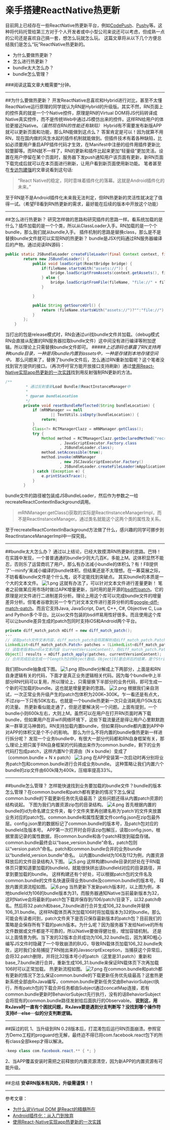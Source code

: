 # 亲手搭建ReactNative热更新

目前网上已经存在一些ReactNative热更新平台，例如[CodePush](https://microsoft.github.io/code-push/)、[Pushy](http://update.reactnative.cn/home)等。这种将代码托管给第三方对于个人开发者或中小型公司来说还可以考虑，但成熟一点的公司还是喜欢自己搞一套，想怎么玩就怎么玩。
这篇文章将从以下几个方便总结我们是怎么“玩”ReactNative热更新的。
+ 为什么要做热更新？
+ 怎么进行热更新？
+ bundle太大怎么办？
+ bundle怎么管理？


###阅读这篇文章大概需要*分钟。
- - -
##为什么要做热更新？
开发ReactNative总喜欢和Hybrid进行对比，甚至不太懂ReactNative运行原理的同学就认为RN是Hybrid的升级版。其实不然，RN页面上的控件真的就是一个个Native控件，原理是RN的Virtual DOM将JS代码转译成Native真实控件，而不是传统Web中通过JS模仿出来的控件。这样RN给用户的体验更接近Native。_（虽然现在RN的性能还有缺陷）_
Hybrid有不需要发布新版APP就可以更新页面和功能，那么RN能做到这点么？
答案肯定是可以！因为就算不用RN，现在国内做的风生水起的插件机制就能做到。但插件技术有着各种缺陷，比如必须要用户重启APP插件代码才生效，在Manifest中注册的组件用插件更新比较蹩脚等。而RN就不一样了，RN的更新和插件比起来更加“轻量级”更加灵活。设置在用户停留在某个页面时，服务器下发push通知用户该页面有更新，新RN页面下载完成后就可以在本页面进行刷新，让用户看到新页面使用新功能。
笔者甚至在[专访包建强](http://www.infoq.com/cn/news/2016/04/baojianqiang-interview)的文章说看到这句话:
> “React Native的稳定，同时意味着插件化的落幕。这就是Android插件化的未来。”

至于RN是不是Android插件化未来我无法判定，但RN热更新的灵活性就决定了值得一试。（希望FB看到RN热更新的需求，最好能在后续的版本中开放这个功能）
- - -

##怎么进行热更新？
研究怎样做的思路和研究插件的思路一样。看系统加载的是什么？插件加载的是一个个类，所以从ClassLoader入手。RN加载的是一个个bundle，那么我们就从bundle入手。
插件机制的思路是替换class，那么是不是替换bundle文件就可以实现RN的热更新？
bundle是JSX代码通过RN服务器编译后的产物。通过阅读RN源码：
```java
public static JSBundleLoader createFileLoader(final Context context, final String fileName) {
        return new JSBundleLoader() {
            public void loadScript(ReactBridge bridge) {
                if(fileName.startsWith("assets://")) {
                    bridge.loadScriptFromAssets(context.getAssets(), fileName.replaceFirst("assets://", ""));
                } else {
                    bridge.loadScriptFromFile(fileName, "file://" + fileName);
                }

            }

            public String getSourceUrl() {
                return (fileName.startsWith("assets://")?"":"file://") + fileName;
            }
        };
    }
```
当打出的包是release模式时，RN会通过uri找bundle文件并加载。（debug模式RN会直接从配置的RN服务器拉取bundle文件）这中间没有进行编译等附加逻辑。所以理论上只需替换bundle文件即可。
#####_上述源码也暴露了RN支持两种bundle目录，一种是将bundle内置到assets中，一种是存储到本地存储空间中。_
那么问题来了，替换了bundle文件后，怎么通过RN重新加载呢？这个笔者没找到官方提供的接口。（再次呼吁官方能开放接口支持刷新）通过[使用React-Native实现app热更新的一次实践](https://github.com/fengjundev/React-Native-Remote-Update)找到用反射强制RN更新的方法。
```java
/**
         * 通过反射重新Load Bundle到ReactInstanceManager中
         *
         * @param bundleLocation
         */
        private void resetBundleReflected(String bundleLocation) {
            if (mRNManager == null
                    || TextUtils.isEmpty(bundleLocation)) {
                return;
            }
            Class<?> RCTManagerClazz = mRNManager.getClass();
            try {
                Method method = RCTManagerClazz.getDeclaredMethod("recreateReactContextInBackground"
                        , JavaScriptExecutor.Factory.class
                        , JSBundleLoader.class);
                method.setAccessible(true);
                method.invoke(mRNManager
                        , new JSCJavaScriptExecutor.Factory()
                        , JSBundleLoader.createFileLoader(mApplicationCtx, bundleLocation));
            } catch (Exception e) {
                e.printStackTrace();
            }
        }
```
bundle文件的路径被包装成JSBundleLoader，然后作为参数之一给recreateReactContextInBackground调用。
> mRNManager.getClass()获取的实际是ReactInstanceManagerImpl，而不是ReactInstanceManager。通过类名就能这个这两个类的属性及关系。

至于recreateReactContextInBackground方法做了什么，感兴趣的同学可挪步到ReactInstanceManagerImpl中一探究竟。
- - -
##bundle太大怎么办？
通过以上结论，已经大致摸清RN热更新的思路。巴特！在实践中发现，一个普普通通的bundle少则大几百K，多能上M。这体积显然不能忍，否则乐了运营商坑了用户。那么有办法减小bundle的体积么？有！FB提供了‘--minify’来减小编译的bundle体积。但结果还是不太理想。在一筹莫展之际，不妨看看bundle文件是个什么鬼，说不定能找到突破点。
其实bundle的本质是一个大的文本文件。
![1.png](quiver-image-url/9B7F0C4D723CA9514861D4593D7061DB.jpg)
这就有办法了，可以针对文本文件进行差量更新！
笔者之前做某应用市场时做过APK增量更新，当时用的是开源的[bsdiff/patch](http://www.daemonology.net/bsdiff/)。它的原理是对文件进行二进制差异分析。理论上用这个库可以完成bundle文件的增量差异分析。但笔者谷歌到另一个专门对文本文件进行差异分析的库[google-diff-match-patch](https://code.google.com/p/google-diff-match-patch/)。而且它支持Java, JavaScript, Dart, C++, C#, Objective C, Lua and Python多个平台。比以so文件包装的bsdiff易用性好很多。而且使用这个库可以让bundle差异生成的patch包同时支持iOS和Android两个平台。
```java
private diff_match_patch mDiff = new diff_match_patch();
···
// 读取patch文件文本内容，diff_match_patch会将其解析成diff_match_patch.Patch列表。
LinkedList<diff_match_patch.Patch> patches = (LinkedList<diff_match_patch.Patch>) mDiff.patch_fromText(content);
// 读取老版本bundle文本内容（currentVersionContent），将diff_match_patch.Patch列表和其合并。
Object[] results = mDiff.patch_apply(patches, currentVersionContent);
// 合并完成后会生成一个length为2的Object数组。Object[0]是合并后的结果，是个String。Object[1]是个Boolean类型的数组，每一项标记着每个diff_match_patch.Patch的合并结果。true为成功，false为失败。只有当Object[1]的每一项都为true时才表明patch文件和老版本的bundle真正合并成功。最后将Object[0]的内容写到文件中即可。这个文件就是我们最终想拿到的新bundle。
```
我们把bundle抽象成下图。
![1.png](quiver-image-url/C09504AE7DBDAEF4F23A0CE6111659E1.jpg)
把bundle分解成上下两部分，上面是和RN自身逻辑有关的代码，下面才是真正业务逻辑相关代码。因为每个bundle中上半部分RN代码可以复用，所以理论上，只需替换下半部分的业务代码，即可生成一个新的可加载的bundle。这也就是增量更新的思路。
![2.png](quiver-image-url/3C7645AA126BC624E6BAF57EDDE5E6A0.jpg)
根据我们亲自测试，一次正常业务升级产生的patch包体积为200K~300K。乍一看还是有点大，不过zip一下只有50K左右。也就是一个bundle热更新一次只会消耗用户50k左右的流量。
热更新看似能走通了，但是还要解决另一个问题。上面有提到，一个bundle小则600k左右，大则上M。虽然可以在用户在打开RN页面时再下载bundle，但如果用户在非wifi网络环境下，这些下载流量还是得让用户心里默默跑来一群草泥马神兽的。RN支持加载内置bundle，但如果将bundle都内置到APP中对APP的体积又是个不小的影响。
那么为什么不将内置的bundle像热更新一样进行拆分呢？
发现一个业务bundle中，有很大一部分代码都和RN自身框架有关，那么理论上把只属于RN自身框架的代码摘出来作为common.bundle，剩下的业务代码打包成patch，这样内置N个资源由（N x bundle）变成了（common.bundle + N x patch）
![3.png](quiver-image-url/2084A7708BE9229E1EA26729F96647B0.jpg)
在APP安装第一次启动时再分别将业务patch包和common.bundle进行合并成业务bundle。
这种策略让我们内置六个bundle的zip文件由600k降为400k，压缩率提高33%。
- - -
##bundle怎么管理？
怎样能快速找到业务要加载的bundle文件？bundle的版本怎么管理？在common.bundle和patch都有更新的情况下怎么保证common.bundle的下载更新任务优先级最高？
这些问题还得从内置patch资源的结构说起。
下图为我们内置资源zip包的目录结构。
![4.png](quiver-image-url/8D002C0DB19EB5B1181B6E830E950CA4.jpg)
首先根据内置的bundle的id为命名建立文件夹，每个文件夹里再创建名称为‘patch’的文件夹放置业务对应的patch包。common.bundle和属性配置文件config.json在zip包最外层。config.json里的数据标记了common.bundle的版本号，及patch包对应的bundleId及版本号。
APP第一次打开时会将该zip包解压，读取config.json，根据里面记录的属性数据，将common.bundle和各个patch释放到磁盘存储。common.bundle最终会以“base_version.bundle”命名，patch包则以“version.patch”命名。patch和common.bundle合并的业务bundle以“bundleId_version.bundle”命名。
以内置bundleId为106及112为例，内置资源释放后的文件目录结构入下图。
![5.png](quiver-image-url/F55379CA249D9189AEFF32010BF0724A.jpg)
这样构建bundle目录的好处在于RN载体页只要知道要加载的bundleId，就能很快拼出该bundleId对应的目录路径，并拿到要加载的bundle。
这样构建还有个好处，可以根据patch包的文件名及common.bundle的文件名快速获得业务bundle及common.bundle的版本号。
释放内置资源流程如图。
![6.png](quiver-image-url/C6C460FA2265B3BBA957AB42A225B030.jpg)
当热更新下发新patch版本时，以上图为例，本地bundleId为106的bundle版本为31，而服务器通知Native当前最新版本为32，这时Native会将最新的patch包下载并保存到/106/patch/目录下，以32.patch命名。然后将32.patch和base_7.bundle进行合并生成106_32.bundle并替换106_31.bundle。这样RN载体页再次加载106时将加载版本为32的bundle。那么可能会有读者问到，patch文件夹下是否只保存最新版本的patch包？目前我们的策略是会保存所有下载的patch版本。为什么呢？因为服务器下发给Native的所有文件数据或文件都是不可靠的，所以Native要做得健壮些，增加容错机制。
还是以上面情景为例。当下发的32版本合并成功为106_32.bundle后，因为某RD粗心编写JS文件时隐藏了一个导致崩溃的BUG，导致RN载体页加载106_32.bundle失败，这时我们全局捕捉了RN抛出来的JavascriptException，当捕获这个异常后，会将32.patch删除，并将比32版本号小的patch（这里是31.patch）重新和base_7.bundle进行合并，重新生成106_31.bundle来保证RN载体页下次再加载106时可以正常加载。
热更新流程如图。
![7.png](quiver-image-url/787F4EC2F7952E5BB3453E12885B68B2.jpg)
在common.bundle和patch都有更新的情况下怎么保证common.bundle的下载更新任务优先级最高？这套热更新系统全部由RxJava编写，common.bundle更新任务交由BehaviorSubject执行，所有patch包的下载合并任务都由Subject通过concatMap连接，若有common.bundle更新时BehaviorSubject先行执行，没有的话BehaviorSubject会将现有的common.bundle路径发射给后面执行的Observable。
**说到这，用RxJava时一直有个困扰问题，RxJava要是遇到分支判断写？没找到哪个操作符支持if···else···似的分支判断逻辑。**
- - -
##踩过的坑
1、当升级到RN 0.28版本后，打混淆包后运行RN页面崩溃。参照官方Demo工程的proguard也无解，最终迫不得已将com.facebook.react包下的所有class全部keep才得以解决。
```java
-keep class com.facebook.react.** { *; }
```
2、当APP覆盖安装时需把之前释放的内置资源清空，因为新APP的内置资源有可能升级。
- - -
##总结
**安卓RN版本有风险，升级需谨慎！！**
- - -
参考文章：
+ [为什么说Virtual DOM 是React的精髓所在](http://www.howcode.cn/article/reactnative/3953630da28e5181cffca1278517e3cf.php)
+ [Android插件化：从入门到放弃](http://www.infoq.com/cn/articles/android-plug-ins-from-entry-to-give-up)
+ [使用React-Native实现app热更新的一次实践](https://github.com/fengjundev/React-Native-Remote-Update)
